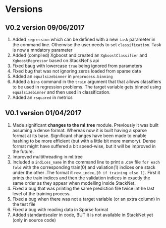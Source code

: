# Versions

## V0.2 version 09/06/2017

1.	Added `regression` which can be defined with a new `task` parameter in the command line. Otherwise the user needs to set `classification`. Task is now a mndatory parameter
2.	Added (compiled) Xgboost and created an `XgboostClassifier` and `XgboostRegressor` based on StackNet's api
3.	Fixed baug with lowercase `true` being ignored from parameters
4.	Fixed bug that was not ignoring zeros loaded from sparse data
5.	Added an `equalsizebinner` in `preprocess.binning`
6.	Added a `bins` command in the `train` argument that that allows classifiers to be used in regression problems. The target variable gets binned using `equalsizebinner` and then used in classification.
7.	Added an `rsquared` in metrics
 
## V0.1 version 01/04/2017

1.	Made significant **changes to the ml.tree** module. Previously it was built assuming a dense format. Whereas now it is built having a sparse format at its base. Significant changes have been made to enable hashing to be more efficient (but with a little bit more memory). Dense format might have suffered a bit speed-wise, but it will be improved in the future. 
2.	Improved multithreading in ml.tree
3.	Included a `indices_name` in the command line to print a .csv file `for each fold`  with the corresponding train(0) and valiation(1) indices one stack under the other .The format it `row_index,[0 if training else 1]`. First it prints the train indices and then the validation indices in exactly the same order as they appear when modelling inside StackNet. 
4.	Fixed a bug that was printing the same prediction file twice int he last level of the training process.
5.	Fixed a bug when there was not a target variable (or an extra column)  in the test file
6.	Fixed a bug with reading data in Sparse format
7.	Added standardscaler in code, BUT it is not available in StackNet yet (only in source code)  

